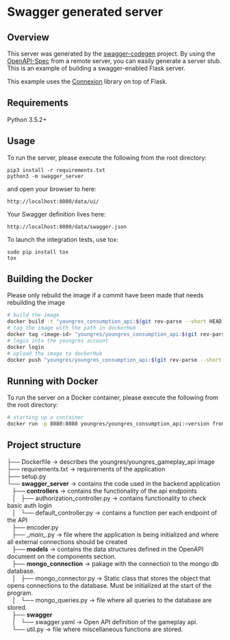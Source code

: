 # Swagger generated server

## Overview
This server was generated by the [swagger-codegen](https://github.com/swagger-api/swagger-codegen) project. By using the
[OpenAPI-Spec](https://github.com/swagger-api/swagger-core/wiki) from a remote server, you can easily generate a server stub.  This
is an example of building a swagger-enabled Flask server.

This example uses the [Connexion](https://github.com/zalando/connexion) library on top of Flask.

## Requirements
Python 3.5.2+

## Usage
To run the server, please execute the following from the root directory:

```
pip3 install -r requirements.txt
python3 -m swagger_server
```

and open your browser to here:

```
http://localhost:8080/data/ui/
```

Your Swagger definition lives here:

```
http://localhost:8080/data/swagger.json
```

To launch the integration tests, use tox:
```
sudo pip install tox
tox
```

## Building the Docker
 Please only rebuild the image if a commit have been made that needs rebuilding the image

```bash
# build the image
docker build -t "youngres_consumption_api:$(git rev-parse --short HEAD)" .
# tag the image with the path in dockerHub
docker tag <image-id> "youngres/youngres_consumption_api:$(git rev-parse --short HEAD)"
# login into the youngres account
docker login
# upload the image to dockerHub
docker push "youngres/youngres_consumption_api:$(git rev-parse --short HEAD)"
```

## Running with Docker

To run the server on a Docker container, please execute the following from the root directory:

```bash
# starting up a container
docker run -p 8080:8080 youngres/youngres_consumption_api:<version from dockerhub>
```
## Project structure

├── Dockerfile -> describes the youngres/youngres_gameplay_api image <br>
├── requirements.txt -> requirements of the application <br>
├── setup.py <br>
└── **swagger_server** -> contains the code used in the backend application <br>
    ├── **controllers** -> contains the functionality of the api endpoints <br>
    │   ├── authorization_controller.py -> contains functionality to check basic auth login <br>
    │   └── default_controller.py -> contains a function per each endpoint of the API <br>
    ├── encoder.py <br>
    ├── \__main\__.py -> file where the application is being initialized and where all external connections should be created <br>
    ├── **models** -> contains the data structures defined in the OpenAPI document on the components section. <br>
    ├── **mongo_connection** -> pakage with the connection to the mongo db database. <br>
    │   ├── mongo_connector.py -> Static class that stores the object that opens connections to the database. Must be initialized at the start of the program. <br>
    │   └── mongo_queries.py -> file where all queries to the database are stored. <br>
    ├── **swagger** <br>
    │   └── swagger.yaml -> Open API definition of the gameplay api. <br>
    └── util.py -> file where miscellaneous functions are stored. <br>
